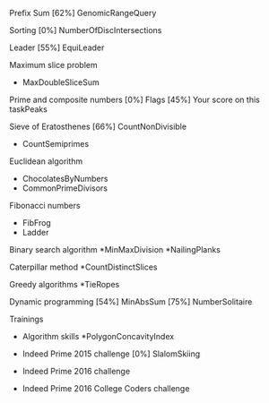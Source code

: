 




Prefix Sum 
[62%] GenomicRangeQuery 

Sorting 
[0%] NumberOfDiscIntersections

Leader
[55%] EquiLeader

Maximum slice problem
* MaxDoubleSliceSum


Prime and composite numbers
[0%] Flags
[45%] Your score on this taskPeaks



Sieve of Eratosthenes
[66%] CountNonDivisible
* CountSemiprimes

Euclidean algorithm
* ChocolatesByNumbers
* CommonPrimeDivisors

Fibonacci numbers
* FibFrog
* Ladder

Binary search algorithm
*MinMaxDivision
*NailingPlanks

Caterpillar method
*CountDistinctSlices

Greedy algorithms
*TieRopes

Dynamic programming
[54%] MinAbsSum
[75%] NumberSolitaire

Trainings
- Algorithm skills
*PolygonConcavityIndex

- Indeed Prime 2015 challenge
[0%] SlalomSkiing
- Indeed Prime 2016 challenge

- Indeed Prime 2016 College Coders challenge